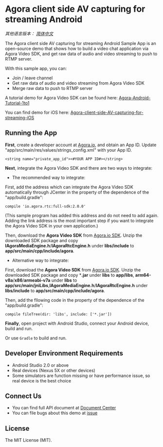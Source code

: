 # Agora client side AV capturing for streaming Android

*其他语言版本： [简体中文](README.md)*

The Agora client side AV capturing for streaming Android Sample App is an open-source demo that shows how to build a video chat application via Agora Video SDK, and get raw data of audio and video streaming to push to RTMP server.

With this sample app, you can:

- Join / leave channel
- Get raw data of audio and video streaming from Agora Video SDK
- Merge raw data to push to RTMP server

A tutorial demo for Agora Video SDK can be found here: [Agora-Android-Tutorial-1to1](https://github.com/AgoraIO/Agora-Android-Tutorial-1to1)

You can find demo for iOS here: [Agora-client-side-AV-capturing-for-streaming-iOS](https://github.com/AgoraIO/Agora-client-side-AV-capturing-for-streaming-iOS)

## Running the App
**First**, create a developer account at [Agora.io](https://dashboard.agora.io/signin/), and obtain an App ID. Update "app/src/main/res/values/strings_config.xml" with your App ID.

```
<string name="private_app_id"><#YOUR APP ID#></string>
```

**Next**, integrate the Agora Video SDK and there are two ways to integrate:

- The recommended way to integrate:

First, add the address which can integrate the Agora Video SDK automatically through JCenter in the property of the dependence of the "app/build.gradle":
```
compile 'io.agora.rtc:full-sdk:2.0.0'
```
(This sample program has added this address and do not need to add again. Adding the link address is the most important step if you want to integrate the Agora Video SDK in your own application.)

Then, download the **Agora Video SDK** from [Agora.io SDK](https://www.agora.io/en/blog/download/). Unzip the downloaded SDK package and copy **IAgoraMediaEngine.h**/**IAgoraRtcEngine.h** under **libs/include** to **app/src/main/cpp/include/agora**.

- Alternative way to integrate:

First, download the **Agora Video SDK** from [Agora.io SDK](https://www.agora.io/en/download/). Unzip the downloaded SDK package and copy ***.jar** under **libs** to **app/libs**, **arm64-v8a**/**x86**/**armeabi-v7a** under **libs** to **app/src/main/jniLibs**,**IAgoraMediaEngine.h**/**IAgoraRtcEngine.h** under **libs/include** to **app/src/main/cpp/include/agora**.

Then, add the fllowing code in the property of the dependence of the "app/build.gradle":

```
compile fileTree(dir: 'libs', include: ['*.jar'])
```

**Finally**, open project with Android Studio, connect your Android device, build and run.

Or use `Gradle` to build and run.

## Developer Environment Requirements
- Android Studio 2.0 or above
- Real devices (Nexus 5X or other devices)
- Some simulators are function missing or have performance issue, so real device is the best choice

## Connect Us

- You can find full API document at [Document Center](https://docs.agora.io/en/)
- You can file bugs about this demo at [issue](https://github.com/AgoraIO/Agora-client-side-AV-capturing-for-streaming-Android/issues)

## License

The MIT License (MIT).
